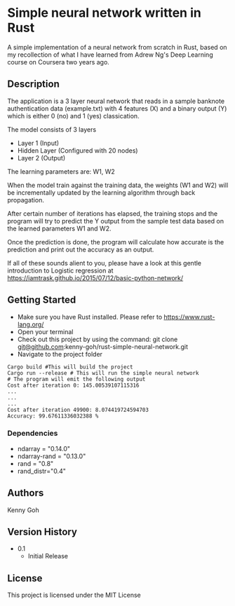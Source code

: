 # Simple neural network written in Rust

A simple implementation of a neural network from scratch in Rust, based on my recollection of what I have learned from Adrew Ng's Deep Learning course on Coursera
two years ago.

## Description
The application is a 3 layer neural network that reads in a sample banknote authentication data (example.txt)
with 4 features (X) and a binary output (Y) which is either 0 (no) and 1 (yes) classication.

The model consists of 3 layers
- Layer 1 (Input)
- Hidden Layer (Configured with 20 nodes)
- Layer 2 (Output)

The learning parameters are:
W1, W2 

When the model train against the training data, the weights (W1 and W2) will be incrementally
updated by the learning algorithm through back propagation.

After certain number of iterations has elapsed, the training stops and the program will try
to predict the Y output from the sample test data based on the learned parameters W1 and W2.

Once the prediction is done, the program will calculate how accurate is the prediction and print out the accuracy as an output. 

If all of these sounds alient to you, please have a look at this gentle introduction to Logistic regression at
https://iamtrask.github.io/2015/07/12/basic-python-network/

## Getting Started
- Make sure you have Rust installed. Please refer to https://www.rust-lang.org/
- Open your terminal
- Check out this project by using the command: git clone git@github.com:kenny-goh/rust-simple-neural-network.git
- Navigate to the project folder
```shell
Cargo build #This will build the project
Cargo run --release # This will run the simple neural network 
# The program will emit the following output
Cost after iteration 0: 145.00539107115316
...
...
...
Cost after iteration 49900: 8.074419724594703
Accuracy: 99.67611336032388 %
```

### Dependencies
* ndarray = "0.14.0"
* ndarray-rand = "0.13.0"
* rand = "0.8"
* rand_distr="0.4"

## Authors
Kenny Goh

## Version History
* 0.1
    * Initial Release

## License

This project is licensed under the MIT License 